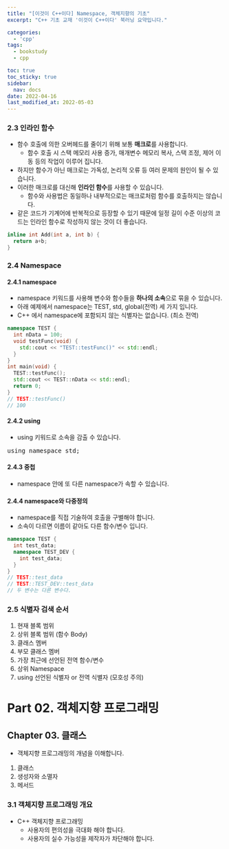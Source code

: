 ```yaml
---
title: "[이것이 C++이다] Namespace, 객체지향의 기초"
excerpt: "C++ 기초 교재 '이것이 C++이다' 북러닝 요약입니다."

categories:
  - 'cpp'
tags:
  - bookstudy
  - cpp

toc: true
toc_sticky: true
sidebar:
  nav: docs
date: 2022-04-16
last_modified_at: 2022-05-03
---
```


### 2.3 인라인 함수 

* 함수 호출에 의한 오버헤드를 줄이기 위해 보통 **매크로**를 사용합니다.
  * 함수 호출 시 스택 메모리 사용 증가, 매개변수 메모리 복사, 스택 조정, 제어 이동 등의 작업이 이루어 집니다.
* 하지만 함수가 아닌 매크로는 가독성, 논리적 오류 등 여러 문제의 원인이 될 수 있습니다.
* 이러한 매크로를 대신해 **인라인 함수**를 사용할 수 있습니다.
  * 함수와 사용법은 동일하나 내부적으로는 매크로처럼 함수를 호출하지는 않습니다.
* 같은 코드가 기계어에 반복적으로 등장할 수 있기 때문에 일정 길이 수준 이상의 코드는 인라인 함수로 작성하지 않는 것이 더 좋습니다.
```cpp
inline int Add(int a, int b) {
  return a+b;
}
```

### 2.4 Namespace

#### 2.4.1 namespace

* namespace 키워드를 사용해 변수와 함수들을 **하나의 소속**으로 묶을 수 있습니다.
* 아래 예제에서 namespace는 TEST, std, global(전역) 세 가지 입니다.
* C++ 에서 namespace에 포함되지 않는 식별자는 없습니다. (최소 전역)
```cpp
namespace TEST {
  int nData = 100;
  void testFunc(void) {
    std::cout << "TEST::testFunc()" << std::endl;
  }
}
int main(void) {
  TEST::testFunc();
  std::cout << TEST::nData << std::endl;
  return 0;
}
// TEST::testFunc()
// 100
```

#### 2.4.2 using 

* using 키워드로 소속을 감출 수 있습니다.
<pre>
using namespace std;
</pre>

#### 2.4.3 중첩 

* namespace 안에 또 다른 namespace가 속할 수 있습니다.

#### 2.4.4 namespace와 다중정의

* namespace를 직접 기술하여 호출을 구별해야 합니다.
* 소속이 다르면 이름이 같아도 다른 함수/변수 입니다.
```cpp
namespace TEST {
  int test_data;
  namespace TEST_DEV {
    int test_data;
  }
}
// TEST::test_data
// TEST::TEST_DEV::test_data 
// 두 변수는 다른 변수다.
```

### 2.5 식별자 검색 순서 

1. 현재 블록 범위 
2. 상위 블록 범위 (함수 Body)
3. 클래스 멤버
4. 부모 클래스 멤버
5. 가장 최근에 선언된 전역 함수/변수
6. 상위 Namespace
7. using 선언된 식별자 or 전역 식별자 (모호성 주의)

# Part 02. 객체지향 프로그래밍 

## Chapter 03. 클래스 

* 객체지향 프로그래밍의 개념을 이해합니다.

1. 클래스
2. 생성자와 소멸자
3. 메서드

### 3.1 객체지향 프로그래밍 개요

* C++ 객체지향 프로그래밍
  * 사용자의 편의성을 극대화 해야 합니다.
  * 사용자의 실수 가능성을 제작자가 차단해야 합니다.